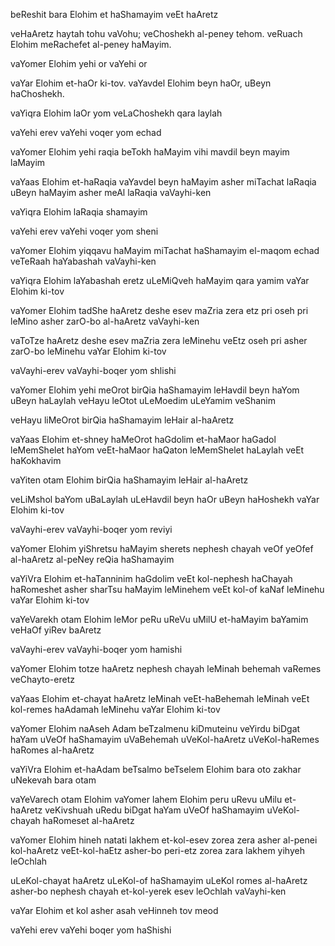 beReshit bara Elohim et haShamayim veEt haAretz

veHaAretz haytah tohu vaVohu; 
veChoshekh al-peney tehom.
veRuach Elohim meRachefet al-peney haMayim.

vaYomer Elohim yehi or
vaYehi or

vaYar Elohim et-haOr ki-tov. 
vaYavdel Elohim beyn haOr, uBeyn haChoshekh.

vaYiqra Elohim laOr yom
veLaChoshekh qara laylah

vaYehi erev 
vaYehi voqer 
yom echad

vaYomer Elohim yehi raqia beTokh haMayim
vihi mavdil beyn mayim laMayim

vaYaas Elohim et-haRaqia 
vaYavdel beyn haMayim asher miTachat laRaqia uBeyn haMayim asher meAl laRaqia 
vaVayhi-ken

vaYiqra Elohim laRaqia shamayim

vaYehi erev 
vaYehi voqer 
yom sheni

vaYomer Elohim yiqqavu haMayim miTachat haShamayim el-maqom echad
veTeRaah haYabashah
vaVayhi-ken

vaYiqra Elohim laYabashah eretz
uLeMiQveh haMayim qara yamim
vaYar Elohim ki-tov

vaYomer Elohim tadShe haAretz deshe esev maZria zera etz pri oseh pri leMino asher zarO-bo al-haAretz 
vaVayhi-ken

vaToTze haAretz deshe esev maZria zera leMinehu veEtz oseh pri asher zarO-bo leMinehu 
vaYar Elohim ki-tov

vaVayhi-erev 
vaVayhi-boqer 
yom shlishi

vaYomer Elohim yehi meOrot birQia haShamayim leHavdil beyn haYom uBeyn haLaylah 
veHayu leOtot uLeMoedim uLeYamim veShanim

veHayu liMeOrot birQia haShamayim leHair al-haAretz

vaYaas Elohim et-shney haMeOrot haGdolim 
et-haMaor haGadol leMemShelet haYom 
veEt-haMaor haQaton leMemShelet haLaylah 
veEt haKokhavim

vaYiten otam Elohim birQia haShamayim leHair al-haAretz

veLiMshol baYom uBaLaylah 
uLeHavdil beyn haOr uBeyn haHoshekh 
vaYar Elohim ki-tov

vaVayhi-erev 
vaVayhi-boqer 
yom reviyi

vaYomer Elohim yiShretsu haMayim sherets nephesh chayah 
veOf yeOfef al-haAretz al-peNey reQia haShamayim

vaYiVra Elohim et-haTanninim haGdolim 
veEt kol-nephesh haChayah haRomeshet asher sharTsu haMayim leMinehem veEt kol-of kaNaf leMinehu 
vaYar Elohim ki-tov

vaYeVarekh otam Elohim leMor peRu uReVu uMilU et-haMayim baYamim veHaOf yiRev baAretz

vaVayhi-erev 
vaVayhi-boqer 
yom hamishi

vaYomer Elohim totze haAretz nephesh chayah leMinah behemah vaRemes veChayto-eretz

vaYaas Elohim et-chayat haAretz leMinah 
veEt-haBehemah leMinah 
veEt kol-remes haAdamah leMinehu 
vaYar Elohim ki-tov

vaYomer Elohim naAseh Adam beTzalmenu kiDmuteinu 
veYirdu biDgat haYam 
uVeOf haShamayim 
uVaBehemah 
uVeKol-haAretz 
uVeKol-haRemes haRomes al-haAretz

vaYiVra Elohim et-haAdam beTsalmo
beTselem Elohim bara oto 
zakhar uNekevah bara otam

vaYeVarech otam Elohim 
vaYomer lahem Elohim peru uRevu uMilu et-haAretz 
veKivshuah uRedu biDgat haYam uVeOf haShamayim uVeKol-chayah haRomeset al-haAretz

vaYomer Elohim hineh natati lakhem et-kol-esev zorea zera asher al-penei kol-haAretz 
veEt-kol-haEtz asher-bo peri-etz zorea zara lakhem yihyeh leOchlah

uLeKol-chayat haAretz uLeKol-of haShamayim uLeKol romes al-haAretz asher-bo nephesh chayah et-kol-yerek esev leOchlah 
vaVayhi-ken

vaYar Elohim et kol asher asah 
veHinneh tov meod

vaYehi erev 
vaYehi boqer 
yom haShishi
